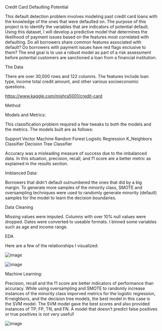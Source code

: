 Credit Card Defaulting Potential

This default detection problem involves modeling past credit card loans with the knowledge of the ones that were defaulted on. The purpose of this project is to identify the variables that are indicators of potential default. Using this dataset, I will develop a predictive model that determines the likelihood of payment issues based on the features most correlated with defaulting. Do all borrowers share common features associated with default? Do borrowers with payment issues have red flags exclusive to them? The end goal is to use a robust model as part of a risk assessment before potential customers are sanctioned a loan from a financial institution. 

The Data

There are over 30,000 rows and 122 columns. The features include loan type, income total credit amount, and other various socioeconomic questions.

https://www.kaggle.com/mishra5001/credit-card


Method

Models and Metrics:

This classification problem required a few tweaks to both the models and the metrics. The models built are as follows:

Support Vector Machine 
Random Forest
Logistic Regression
K_Neighbors Classifier
Decision Tree Classifier

Accuracy was a misleading measure of success due to the imbalanced data. In this situation, precision, recall, and f1 score are a better metric as explained in the results section.

Imblanced Data:

Borrowers that didn't default outnumbered the ones that did by a big margin. To generate more samples of the minority class, SMOTE and oversampling techniques were used to randomly generate minority (default) samples for the model to learn the decision boundaries.

Data Cleaning

Missing values were imputed. Columns with over 10% null values were dropped. Dates were converted to useable formats. I binned some variables such as age and income range.

EDA

Here are a few of the relationships I visualized:

![image](https://user-images.githubusercontent.com/72377927/113348499-457a7800-92fc-11eb-9126-c7e2387b2ca5.png)


![image](https://user-images.githubusercontent.com/72377927/113348420-2b409a00-92fc-11eb-8739-83f993f5961e.png)


Machine Learning:

Precision, recall and the f1 score are better indicators of performance than accuracy. While using oversampling and SMOTE to randomly increase instances of the minority class imporved metrics for the logistic regression, K-neighbors, and the decision tree models, the best model in this case is the SVM model. The SVM model gave the best scores and also provided instances of TP, FP, TN, and FN. A model that doesn't predict false positives or true positives is not very useful!

![image](https://user-images.githubusercontent.com/72377927/113348971-f254f500-92fc-11eb-96dd-24f40ecf2509.png)



